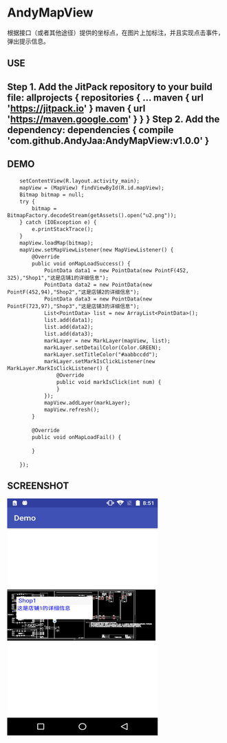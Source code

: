 # AndyMapView
根据接口（或者其他途径）提供的坐标点，在图片上加标注，并且实现点击事件，弹出提示信息。

USE
---------------------------
Step 1. Add the JitPack repository to your build file:
allprojects {
		repositories {
			...
			maven { url 'https://jitpack.io' }
			maven { url 'https://maven.google.com' }
		}
	}
Step 2. Add the dependency:
dependencies {
	        compile 'com.github.AndyJaa:AndyMapView:v1.0.0'
	}
---------------------------------

DEMO
---------------------------

        setContentView(R.layout.activity_main);
        mapView = (MapView) findViewById(R.id.mapView);
        Bitmap bitmap = null;
        try {
            bitmap = BitmapFactory.decodeStream(getAssets().open("u2.png"));
        } catch (IOException e) {
            e.printStackTrace();
        }
        mapView.loadMap(bitmap);
        mapView.setMapViewListener(new MapViewListener() {
            @Override
            public void onMapLoadSuccess() {
                PointData data1 = new PointData(new PointF(452, 325),"Shop1","这是店铺1的详细信息");
                PointData data2 = new PointData(new PointF(452,94),"Shop2","这是店铺2的详细信息");
                PointData data3 = new PointData(new PointF(723,97),"Shop3","这是店铺3的详细信息");
                List<PointData> list = new ArrayList<PointData>();
                list.add(data1);
                list.add(data2);
                list.add(data3);
                markLayer = new MarkLayer(mapView, list);
                markLayer.setDetailColor(Color.GREEN);
                markLayer.setTitleColor("#aabbccdd");
                markLayer.setMarkIsClickListener(new MarkLayer.MarkIsClickListener() {
                    @Override
                    public void markIsClick(int num) {
                    }
                });
                mapView.addLayer(markLayer);
                mapView.refresh();
            }
        
            @Override
            public void onMapLoadFail() {

            }

        });

SCREENSHOT
------------------
<img src="https://github.com/AndyJaa/AndyMapView/blob/master/demo.png" width="350" height="550"/>
